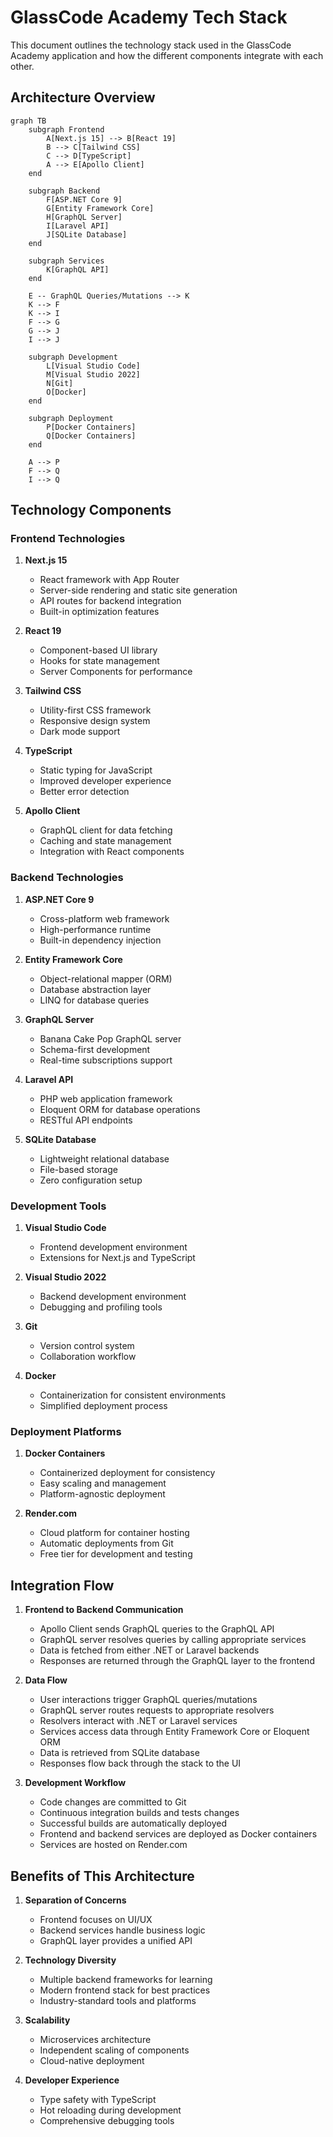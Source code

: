 # GlassCode Academy Tech Stack

This document outlines the technology stack used in the GlassCode Academy application and how the different components integrate with each other.

## Architecture Overview

```mermaid
graph TB
    subgraph Frontend
        A[Next.js 15] --> B[React 19]
        B --> C[Tailwind CSS]
        C --> D[TypeScript]
        A --> E[Apollo Client]
    end

    subgraph Backend
        F[ASP.NET Core 9]
        G[Entity Framework Core]
        H[GraphQL Server]
        I[Laravel API]
        J[SQLite Database]
    end

    subgraph Services
        K[GraphQL API]
    end

    E -- GraphQL Queries/Mutations --> K
    K --> F
    K --> I
    F --> G
    G --> J
    I --> J

    subgraph Development
        L[Visual Studio Code]
        M[Visual Studio 2022]
        N[Git]
        O[Docker]
    end

    subgraph Deployment
        P[Docker Containers]
        Q[Docker Containers]
    end

    A --> P
    F --> Q
    I --> Q
```

## Technology Components

### Frontend Technologies

1. **Next.js 15**
   - React framework with App Router
   - Server-side rendering and static site generation
   - API routes for backend integration
   - Built-in optimization features

2. **React 19**
   - Component-based UI library
   - Hooks for state management
   - Server Components for performance

3. **Tailwind CSS**
   - Utility-first CSS framework
   - Responsive design system
   - Dark mode support

4. **TypeScript**
   - Static typing for JavaScript
   - Improved developer experience
   - Better error detection

5. **Apollo Client**
   - GraphQL client for data fetching
   - Caching and state management
   - Integration with React components

### Backend Technologies

1. **ASP.NET Core 9**
   - Cross-platform web framework
   - High-performance runtime
   - Built-in dependency injection

2. **Entity Framework Core**
   - Object-relational mapper (ORM)
   - Database abstraction layer
   - LINQ for database queries

3. **GraphQL Server**
   - Banana Cake Pop GraphQL server
   - Schema-first development
   - Real-time subscriptions support

4. **Laravel API**
   - PHP web application framework
   - Eloquent ORM for database operations
   - RESTful API endpoints

5. **SQLite Database**
   - Lightweight relational database
   - File-based storage
   - Zero configuration setup

### Development Tools

1. **Visual Studio Code**
   - Frontend development environment
   - Extensions for Next.js and TypeScript

2. **Visual Studio 2022**
   - Backend development environment
   - Debugging and profiling tools

3. **Git**
   - Version control system
   - Collaboration workflow

4. **Docker**
   - Containerization for consistent environments
   - Simplified deployment process

### Deployment Platforms

1. **Docker Containers**
   - Containerized deployment for consistency
   - Easy scaling and management
   - Platform-agnostic deployment

2. **Render.com**
   - Cloud platform for container hosting
   - Automatic deployments from Git
   - Free tier for development and testing

## Integration Flow

1. **Frontend to Backend Communication**
   - Apollo Client sends GraphQL queries to the GraphQL API
   - GraphQL server resolves queries by calling appropriate services
   - Data is fetched from either .NET or Laravel backends
   - Responses are returned through the GraphQL layer to the frontend

2. **Data Flow**
   - User interactions trigger GraphQL queries/mutations
   - GraphQL server routes requests to appropriate resolvers
   - Resolvers interact with .NET or Laravel services
   - Services access data through Entity Framework Core or Eloquent ORM
   - Data is retrieved from SQLite database
   - Responses flow back through the stack to the UI

3. **Development Workflow**
   - Code changes are committed to Git
   - Continuous integration builds and tests changes
   - Successful builds are automatically deployed
   - Frontend and backend services are deployed as Docker containers
   - Services are hosted on Render.com

## Benefits of This Architecture

1. **Separation of Concerns**
   - Frontend focuses on UI/UX
   - Backend services handle business logic
   - GraphQL layer provides a unified API

2. **Technology Diversity**
   - Multiple backend frameworks for learning
   - Modern frontend stack for best practices
   - Industry-standard tools and platforms

3. **Scalability**
   - Microservices architecture
   - Independent scaling of components
   - Cloud-native deployment

4. **Developer Experience**
   - Type safety with TypeScript
   - Hot reloading during development
   - Comprehensive debugging tools